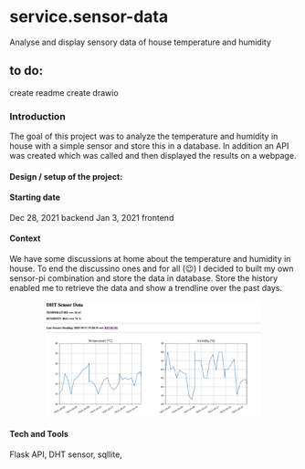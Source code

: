 # service.sensor-data
Analyse and display sensory data of house temperature and humidity


## to do:
create readme
create drawio

### Introduction
The goal of this project was to analyze the temperature and humidity in house with a simple sensor and store this in a database. In addition an API was created which was called and then displayed the results on a webpage.

#### Design / setup of the project:

<!-- <p align="center" width="100%">
    <img width="75%" src="img/setup.png">
</p> -->


#### Starting date
Dec 28, 2021 backend
Jan 3, 2021 frontend

#### Context
We have some discussions at home about the temperature and humidity in house. To end the discussino ones and for all (😉) I decided to built my own sensor-pi combination and  store the data in database. Store the history enabled me to retrieve the data and show a trendline over the past days.


<p align="center" width="100%">
    <img width="75%" src="img/website.png">
</p>

#### Tech and Tools
Flask API, DHT sensor, sqllite,
